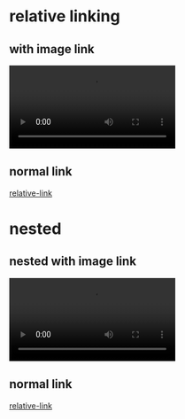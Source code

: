 # relative linking

## with image link
![relative-link](relative-media/ipsum_021.mp4)

## normal link
[relative-link](relative-media/ipsum_021.mp4)

# nested

## nested with image link
![relative-link](relative-media/nested/ipsum_022.mp4)

## normal link
[relative-link](relative-media/nested/ipsum_022.mp4)
